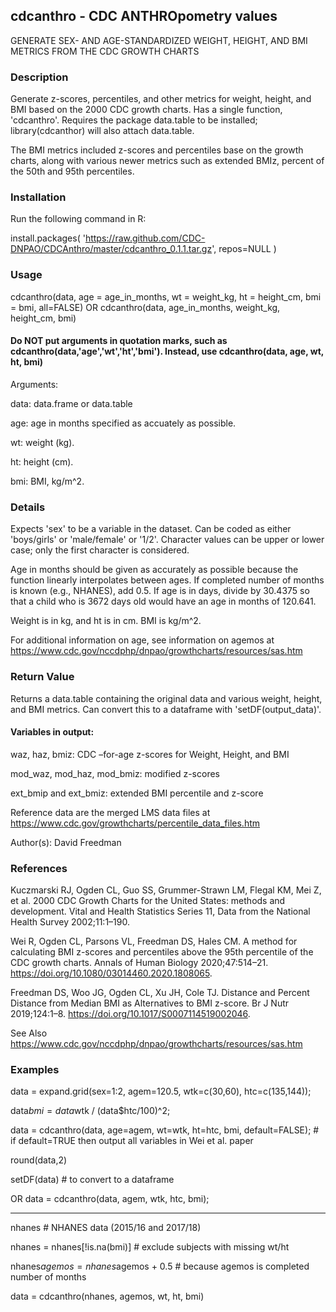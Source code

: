## cdcanthro - CDC ANTHROpometry values
GENERATE SEX- AND AGE-STANDARDIZED WEIGHT, HEIGHT, AND BMI METRICS FROM THE CDC GROWTH CHARTS

### Description

Generate z-scores, percentiles, and other metrics for weight, height, and BMI based on the 2000 CDC growth charts. Has a single function, 'cdcanthro'. Requires the package data.table to be installed; library(cdcanthor) will also attach data.table.

The BMI metrics included z-scores and percentiles base on the growth charts, along with various newer metrics such as extended BMIz, percent of the 50th and 95th percentiles.

### Installation
Run the following command in R:

install.packages(
   'https://raw.github.com/CDC-DNPAO/CDCAnthro/master/cdcanthro_0.1.1.tar.gz', repos=NULL
 )

### Usage

cdcanthro(data, age = age_in_months, wt = weight_kg, ht = height_cm, bmi = bmi, all=FALSE)
OR
cdcanthro(data, age_in_months, weight_kg, height_cm, bmi)

#### Do NOT put arguments in quotation marks, such as cdcanthro(data,'age','wt','ht','bmi'). Instead, use cdcanthro(data, age, wt, ht, bmi)

Arguments:

data: data.frame or data.table

age: age in months specified as accuately as possible.

wt: weight (kg).

ht: height (cm).

bmi: BMI, kg/m^2.

### Details
Expects 'sex' to be a variable in the dataset. Can be coded as either 'boys/girls' or 'male/female' or '1/2'.  Character values can be upper or lower case; only the first character is considered.

Age in months should be given as accurately as possible because the function linearly interpolates between ages. If completed number of months is known (e.g., NHANES), add 0.5. If age is in days, divide by 30.4375 so that a child who is 3672 days old would have an age in months of 120.641.

Weight is in kg, and ht is in cm. BMI is kg/m^2.

For additional information on age, see information on agemos at https://www.cdc.gov/nccdphp/dnpao/growthcharts/resources/sas.htm

### Return Value

Returns a data.table containing the original data and various weight, height, and BMI metrics. Can convert this to a dataframe with 'setDF(output_data)'.

#### Variables in output:

waz, haz, bmiz: CDC –for-age z-scores for Weight, Height, and BMI

mod_waz, mod_haz, mod_bmiz: modified z-scores

ext_bmip and ext_bmiz: extended BMI percentile and z-score


Reference data are the merged LMS data files at https://www.cdc.gov/growthcharts/percentile_data_files.htm

Author(s): David Freedman

### References

Kuczmarski RJ, Ogden CL, Guo SS, Grummer-Strawn LM, Flegal KM, Mei Z, et al. 2000 CDC Growth Charts for the United States: methods and development. Vital and Health Statistics Series 11, Data from the National Health Survey 2002;11:1–190.

Wei R, Ogden CL, Parsons VL, Freedman DS, Hales CM. A method for calculating BMI z-scores and percentiles above the 95th percentile of the CDC growth charts. Annals of Human Biology 2020;47:514–21. https://doi.org/10.1080/03014460.2020.1808065.

Freedman DS, Woo JG, Ogden CL, Xu JH, Cole TJ. Distance and Percent Distance from Median BMI as Alternatives to BMI z-score. Br J Nutr 2019;124:1–8. https://doi.org/10.1017/S0007114519002046.

See Also
https://www.cdc.gov/nccdphp/dnpao/growthcharts/resources/sas.htm

### Examples

data = expand.grid(sex=1:2, agem=120.5, wtk=c(30,60), htc=c(135,144));

data$bmi = data$wtk / (data$htc/100)^2;

data = cdcanthro(data, age=agem, wt=wtk, ht=htc, bmi, default=FALSE); # if default=TRUE then output all variables in Wei et al. paper

round(data,2)

setDF(data) # to convert to a dataframe

OR data = cdcanthro(data, agem, wtk, htc, bmi);

---------------------

nhanes   # NHANES data (2015/16 and 2017/18)

nhanes  = nhanes[!is.na(bmi)]  # exclude subjects with missing wt/ht

nhanes$agemos = nhanes$agemos + 0.5   # because agemos is completed number of months

data = cdcanthro(nhanes, agemos, wt, ht, bmi)
